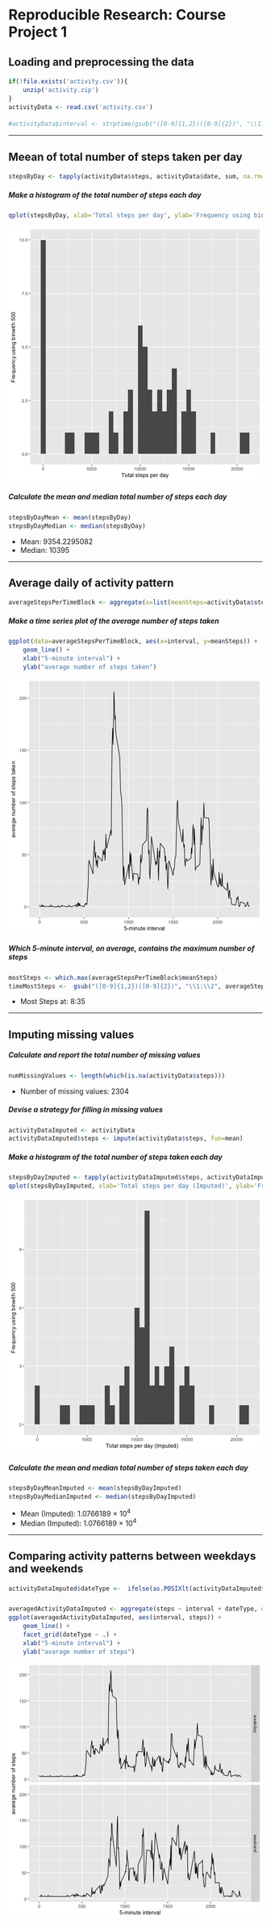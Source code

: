 # Reproducible Research: Course Project 1



## Loading and preprocessing the data

```r
if(!file.exists('activity.csv')){
    unzip('activity.zip')
}
activityData <- read.csv('activity.csv')

#activityData$interval <- strptime(gsub("([0-9]{1,2})([0-9]{2})", "\\1:\\2", activityData$interval), format='%H:%M')
```
-----
## Meean of total number of steps taken per day

```r
stepsByDay <- tapply(activityData$steps, activityData$date, sum, na.rm=TRUE)
```

##### Make a histogram of the total number of steps each day

```r
qplot(stepsByDay, xlab='Total steps per day', ylab='Frequency using binwith 500', binwidth=500)
```

![plot of chunk unnamed-chunk-4](figure/unnamed-chunk-4-1.png)

##### Calculate the mean and median total number of steps each day

```r
stepsByDayMean <- mean(stepsByDay)
stepsByDayMedian <- median(stepsByDay)
```
* Mean: 9354.2295082
* Median:  10395

-----

## Average daily of activity pattern

```r
averageStepsPerTimeBlock <- aggregate(x=list(meanSteps=activityData$steps), by=list(interval=activityData$interval), FUN=mean, na.rm=TRUE)
```

##### Make a time series plot of the average number of steps taken

```r
ggplot(data=averageStepsPerTimeBlock, aes(x=interval, y=meanSteps)) +
    geom_line() +
    xlab("5-minute interval") +
    ylab("average number of steps taken") 
```

![plot of chunk unnamed-chunk-7](figure/unnamed-chunk-7-1.png)

##### Which 5-minute interval, on average, contains the maximum number of steps


```r
mostSteps <- which.max(averageStepsPerTimeBlock$meanSteps)
timeMostSteps <-  gsub("([0-9]{1,2})([0-9]{2})", "\\1:\\2", averageStepsPerTimeBlock[mostSteps,'interval'])
```

* Most Steps at: 8:35

----

## Imputing missing values
##### Calculate and report the total number of missing values

```r
numMissingValues <- length(which(is.na(activityData$steps)))
```

* Number of missing values: 2304

##### Devise a strategy for filling in missing values

```r
activityDataImputed <- activityData
activityDataImputed$steps <- impute(activityData$steps, fun=mean)
```


##### Make a histogram of the total number of steps taken each day 

```r
stepsByDayImputed <- tapply(activityDataImputed$steps, activityDataImputed$date, sum)
qplot(stepsByDayImputed, xlab='Total steps per day (Imputed)', ylab='Frequency using binwith 500', binwidth=500)
```

![plot of chunk unnamed-chunk-11](figure/unnamed-chunk-11-1.png)

##### Calculate the mean and median total number of steps taken each day

```r
stepsByDayMeanImputed <- mean(stepsByDayImputed)
stepsByDayMedianImputed <- median(stepsByDayImputed)
```
* Mean (Imputed): 1.0766189 &times; 10<sup>4</sup>
* Median (Imputed):  1.0766189 &times; 10<sup>4</sup>


----

## Comparing activity patterns between weekdays and weekends


```r
activityDataImputed$dateType <-  ifelse(as.POSIXlt(activityDataImputed$date)$wday %in% c(0,6), 'weekend', 'weekday')
```

#####  


```r
averagedActivityDataImputed <- aggregate(steps ~ interval + dateType, data=activityDataImputed, mean)
ggplot(averagedActivityDataImputed, aes(interval, steps)) + 
    geom_line() + 
    facet_grid(dateType ~ .) +
    xlab("5-minute interval") + 
    ylab("avarage number of steps")
```

![plot of chunk unnamed-chunk-14](figure/unnamed-chunk-14-1.png)

